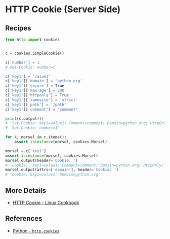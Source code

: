 # HTTP Cookie (Server Side)

## Recipes

```python
from http import cookies


c = cookies.SimpleCookie()

c['number'] = 1
# Set-Cookie: number=1

c['key1'] = 'value1'
c['key1']['domain'] = 'python.org'
c['key1']['secure'] = True
c['key1']['max-age'] = 300
c['key1']['httponly'] = True
c['key1']['samesite'] = 'strict'
c['key1']['path'] = '/path'
c['key1']['comment'] = 'comment'

print(c.output())
# 'Set-Cookie: key1=value1; Comment=comment; Domain=python.org; HttpOnly; Max-Age=300; Path=/path; SameSite=strict; Secure'
# 'Set-Cookie: number=1'

for k, morsel in c.items():
    assert isinstance(morsel, cookies.Morsel)

morsel = c['key1']
assert isinstance(morsel, cookies.Morsel)
morsel.output(header='Cookie: ')
# 'Cookie:  key1=value1; Comment=comment; Domain=python.org; HttpOnly; Max-Age=300; Path=/path; SameSite=strict; Secure'
morsel.output(attrs=['domain'], header='Cookie: ')
# 'Cookie: key1=value1; Domain=python.org'
```

## More Details

- [HTTP Cookie - Linux Cookbook](https://leven-cn.github.io/linux-cookbook/cookbook/web/http_cookie)

## References

- [Python - `http.cookies`](https://docs.python.org/3/library/http.cookies.html)
